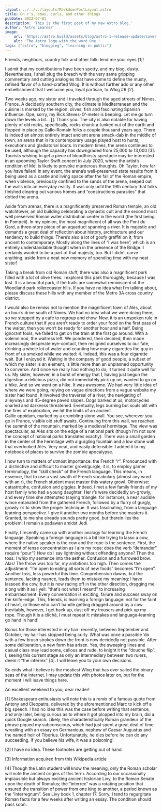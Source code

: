 ```yaml
---
layout: ../../../layouts/MarkdownPostLayout.astro
title: On r's, cows, curls, and other things
pubDate: 2022-07-01
description: 'This is the first post of my new Astro blog.'
author: 'Astro Learner'
image:
    url: 'https://astro.build/assets/blog/astro-1-release-update/cover.jpeg' 
    alt: 'The Astro logo with the word One.'
tags: ["astro", "blogging", "learning in public"]
---
```




Friends, neighbors, country folk and other folk: lend me your eyes [1]!

I admit that my contributions have been spotty, and my blog, dusty. Nevertheless, I shall plug the breach with the very same gripping commentary and cutting analogies that have come to define the musty, refined flavor of a hand-crafted Wlog. It is without further ado or any other embellishment that I welcome you, loyal partisan, to Wlog #9 [2].

Two weeks ago, my sister and I traveled through the aged streets of Nimes, France. A decidedly southern city, the climate is Mediterranean and the cuisine is marked by the region: olives, fish and fascinating Spanish influence. Ope, sorry, my Rick Steves-O’-meter is beeping. Let me go turn down the levels a bit… []. Thank you. The city is also notable for having plenty of old rocks, specifically, rocks chunk-a-lunked out of the earth and flopped in place by Gallo-Romain folks a couple thousand years ago. There is indeed an almost entirely intact ancient arena smack-dab in the middle of town; an arena that in its contemporary usage played host to hunts, executions and gladiatorial bouts. In modern times, the arena continues to be used, although the capacity has downgraded from 25,000 to 13,000 [3]. Tourists wishing to get a piece of bloodthirsty spectacle may be interested in an upcoming Taylor Swift concert in July 2020, where the artist’s rendition of Me! is likely to provoke murderous thoughts. Oh Taylor, how far you have fallen! In any event, the arena’s well-preserved state results from it being used as a castle and living space after the fall of the Roman empire, when violence, previously confined to the sands of the arena, seeped out the walls into an everyday reality. It was only until the 19th century that folks finished clearing out various homes and “constructions parasites” that dotted the arena.

Aside from arenas, there is a magnificently preserved Roman temple, an old watchtower, an old building celebrating a dynastic cult and the second most well preserved Roman water distribution center in the world (the first being in Pompeii). In my opinion, the most magnificent of all was the Pont du Gard, a three-story piece of an aqueduct spanning a river. It is majestic and demands a great deal of reflection about history, architecture and our tendency to build things. There’s also a lot of goofy graffiti on it, from ancient to contemporary. Mostly along the lines of “I was here”, which is an entirely understandable thought when in the presence of the Bridge. I certainly wanted to be a part of that majesty, too. But I didn’t carve anything, aside from a neat new memory of spending time with my neat sister!

Taking a break from old Roman stuff, there was also a magnificent park filled with a lot of olive trees. I explored this park thoroughly, because I was lost. It is a beautiful park, if the trails are somewhat reminiscent of the Woodland park rollercoaster hills. If you have no idea what I’m talking about, please discuss these hills with any member of the Metro 3A cross country district.

I would also be remiss not to mention the magnificent town of Alès, about an hour’s drive south of Nimes. We had no idea what we were doing there, so we stopped by a café to regroup and chow. Now, it is an unspoken rule in French culture that if you aren’t ready to order your food on the first pass of the waiter, then you won’t be ready for another hour and a half. Being ignorant fools, we failed to get on the train at the first go around. With a solemn nod, the waitress left. We pondered, then decided, then made increasingly desperate eye-contact, then resigned ourselves to our fate, drinking a whole lot of water and counting how many cigarettes the guy in front of us smoked while we waited: 4. Indeed, this was a four cigarette wait. But I enjoyed it. Waiting in the company of good people, a subset of which my sister is an element, is little more than an unplanned opportunity to converse. And since we really had nothing to do, it turned it quite well for us. My sister, however, in a burst of energy that I, having just begun the digestion a delicious pizza, did not immediately pick up on, wanted to go on a hike. And so we went on a hike. It was awesome. We had very little idea of where we were going, relying on vague directions from a vague website my sister had found. It involved the traversal of a river, the navigating of alleyways and 45-degree paved slopes. Dogs barked at us, motorcycles snarled and darkness threatened. Eventually, legs burning but souls alit with the fires of exploration, we hit the limits of an ancient Gallic oppidum, marked by a crumbling stone wall. You see, wherever you go in France, visible old stuff awaits. Continuing from this wall, we reached the summit of the mountain, marked by a medieval hermitage. The view was spectacular, as Alès sits on the edge of a national park (though I’m not sure the concept of national parks translates exactly). There was a small garden in the center of the hermitage with a gurgling fountain and a low stone wall that overlooked Alès. Very neat, and easily defensible: I added it to my notebook of places to survive the zombie apocalypse.

I now turn to matters of utmost importance: the French “r”. Pronounced with a distinctive and difficult to master growl/gurgle, it is, to employ gamer terminology, the “skill check” of the French language. This means, in essence, that to use a vast swath of French vocabulary (almost any word with an r), the French student must master this watery growl. Otherwise: catastrophe, confusion and giggles. Indeed, I met a few family friends of my host family who had a young daughter. Her r’s were decidedly un-growly, and every time she attempted (saying triangle, for instance), a near audible wince emanated from the gathered French, followed by a flurry of gurgly, growly r’s to show the proper technique. It was fascinating, from a language learning perspective. I give it another two months before she masters it. Granted, to me she already sounds pretty good, but therein lies the problem: I remain a padawan amidst Jedi.

Finally, I recently came up with another analogy for learning the French language. Speaking a foreign language is a bit like trying to lasso a cow, where the native speaker is the cow and the rope is the sentence. First, the moment of tense concentration as I aim my rope: does the verb “demander” require “pour”? How do I say lightning without offending anyone? Then the toss: I whip my sentence into the aether. Confusion and a furrowed brow. Alas! The throw was too far, my ambitions too high. Then comes the adjustment: “I’m open to eating all sorts of new foods” becomes “I’m open”. Another toss, less powerful this time. Comprehension dawns, but the sentence, lacking nuance, leads them to mistake my meaning: I have lassoed the cow, but it is now racing off in the other direction, dragging me along with it as I yell: “that’s not what I meant!” to increasing embarrassment. Every conversation is exciting, failure and success sway on the knife-edge. This, friends, is learning a foreign language: not for the faint of heart, or those who can’t handle getting dragged around by a cow. Inevitably, however, I get back up, dust off my trousers and pick up my rope. Though it is a cliché, I must repeat it: mistakes and language-learning go hand in hand!

Bonus for those interested in my hair: recently, between September and October, my hair has stopped being curly. What was once a passible ‘do with a few brush strokes down the front is now decidedly not passible. After some deliberation, a new form has arisen. Yes, the sweeping lines and casual class may lead some, callous and rude, to knight it the “douche flip”. I, seeing this current stage as only an intermediary between two rulers, deem it “the interrex” [4]. I will leave you to your own decisions.

So ends what I believe is the meatiest Wlog that has ever sailed the binary seas of the internet. I may update this with photos later on, but for the moment I will leave things here.

An excellent weekend to you, dear reader!

[1] Shakespeare enthusiasts will note this is a remix of a famous quote from Antony and Cleopatra, delivered by the aforementioned Marc to kick off a big speech. I had no idea this was the case before writing that sentence, and only later, being curious as to where it got plopped into my brain, did a quick Google search. Likely, the characteristically Roman grandeur of the phrase piqued my subconscious, which had just spent a great deal of time wrestling with an essay on Germanicus, nephew of Caesar Augustus and the named heir of Tiberius. Unfortunately, he dies before he can do any succeeding. If you believe his wife, it was a poisoning!

[2] I have no idea. These footnotes are getting out of hand.

[3] Information acquired from this Wikipedia article

[4] Though the Latin student will know the meaning, only the Roman scholar will note the ancient origins of this term. According to our occasionally implausible but always exciting ancient historian Livy, to the Roman Senate upon the death of Romulus; the “interrex” was a rotating position that ensured the transition of power from one king to another, a period known as the “interregnum”. See Livy book 1, chapter 17. Sorry. I tend to regurgitate Roman facts for a few weeks after writing an essay. The condition should pass soon.
